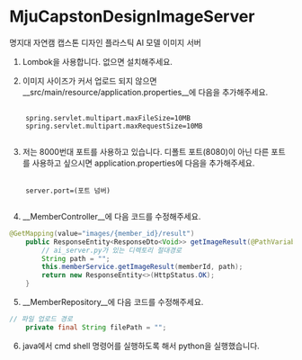 # MjuCapstonDesignImageServer
명지대 자연캠 캡스톤 디자인 플라스틱 AI 모델 이미지 서버

1. Lombok을 사용합니다. 없으면 설치해주세요.<br/>

2. 이미지 사이즈가 커서 업로드 되지 않으면 __src/main/resource/application.properties__에 다음을 추가해주세요.<br/>
<pre>
  <code>
    spring.servlet.multipart.maxFileSize=10MB
    spring.servlet.multipart.maxRequestSize=10MB
  </code>
</pre>

3. 저는 8000번대 포트를 사용하고 있습니다. 디폴트 포트(8080)이 아닌 다른 포트를 사용하고 싶으시면 application.properties에 다음을 추가해주세요.<br/>
<pre>
  <code>
    server.port=(포트 넘버)
  </code>
</pre>

4. __MemberController__에 다음 코드를 수정해주세요.<br/>
```java
@GetMapping(value="images/{member_id}/result")
    public ResponseEntity<ResponseDto<Void>> getImageResult(@PathVariable("member_id") UUID memberId) throws IOException {
        // ai_server.py가 있는 디렉토리 절대경로
        String path = "";
        this.memberService.getImageResult(memberId, path);
        return new ResponseEntity<>(HttpStatus.OK);
    }
```

5. __MemberRepository__에 다음 코드를 수정해주세요.<br/>
```java
// 파일 업로드 경로
    private final String filePath = "";
```

6. java에서 cmd shell 명령어를 실행하도록 해서 python을 실행했습니다.<br/>
